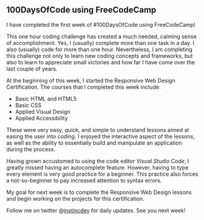 ## 100DaysOfCode using FreeCodeCamp

I have completed the first week of #100DaysOfCode using FreeCodeCamp!

This one hour coding challenge has created a much needed, calming sense of accomplishment.  Yes, I (usually) complete more than one task in a day.  I also (usually) code for more than one hour.  Nevertheless, I am completing this challenge not only to learn new coding concepts and frameworks, but also to learn to appreciate small victories and how far I have come over the last couple of years.

At the beginning of this week, I started the Responsive Web Design Certification.  The courses that I completed this week include:
 
* Basic HTML and HTML5
* Basic CSS
* Applied Visual Design
* Applied Accessibility

These were very easy, quick, and simple to understand lessons aimed at easing the user into coding.  I enjoyed the interactive aspect of the lessons, as well as the ability to essentially build and manipulate an application during the process.

Having grown accustomed to using the code editor *Visual Studio Code*, I greatly missed having an autocomplete feature.  However, having to type every element is very good practice for a beginner.  This practice also forces a not-so-beginner to pay increased attention to syntax errors.

My goal for next week is to complete the Responsive Web Design lessons and begin working on the projects for this certification.

Follow me on twitter @[instincdev](https://twitter.com/instincdev) for daily updates. See you next week!
